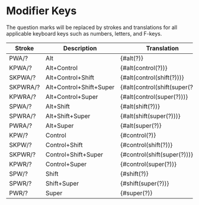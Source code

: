 # Modifier Keys

The question marks will be replaced by strokes and translations for all applicable keyboard keys such as numbers, letters, and F-keys.

| Stroke   | Description             | Translation                      |
|----------|-------------------------|----------------------------------|
| PWA/?    | Alt                     | {#alt(?)}                        |
| KPWA/?   | Alt+Control             | {#alt(control(?))}               |
| SKPWA/?  | Alt+Control+Shift       | {#alt(control(shift(?)))}        |
| SKPWRA/? | Alt+Control+Shift+Super | {#alt(control(shift(super(?))))} |
| KPWRA/?  | Alt+Control+Super       | {#alt(control(super(?)))}        |
| SPWA/?   | Alt+Shift               | {#alt(shift(?))}                 |
| SPWRA/?  | Alt+Shift+Super         | {#alt(shift(super(?)))}          |
| PWRA/?   | Alt+Super               | {#alt(super(?)}                  |
| KPW/?    | Control                 | {#control(?)}                    |
| SKPW/?   | Control+Shift           | {#control(shift(?))}             |
| SKPWR/?  | Control+Shift+Super     | {#control(shift(super(?)))}      |
| KPWR/?   | Control+Super           | {#control(super(?))}             |
| SPW/?    | Shift                   | {#shift(?)}                      |
| SPWR/?   | Shift+Super             | {#shift(super(?))}               |
| PWR/?    | Super                   | {#super(?)}                      |

